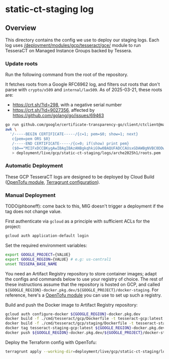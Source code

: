 # static-ct-staging log

## Overview

This directory contains the config we use to deploy our staging logs. Each log
uses
[/deployment/modules/gcp/tesseract/gce/](/deployment/modules/gcp/tesseract/gce/)
module to run TesseraCT on Managed Instance Groups backed by Tessera.

### Update roots

Run the following command from the root of the repository.

It fetches roots from a Google RFC6962 log, and filters out roots that don't
parse with `crypto/x509` and `internal/lax509`. As of 2025-03-21, these roots
are:

- <https://crt.sh/?id=298>, with a negative serial number
- <https://crt.sh/?id=9027356>, affected by <https://github.com/golang/go/issues/69463>

```bash
go run github.com/google/certificate-transparency-go/client/ctclient@master get-roots --log_uri=https://ct.googleapis.com/logs/us1/argon2025h1/ --text=false | \
awk \
  '/-----BEGIN CERTIFICATE-----/{c=1; pem=$0; show=1; next}
   c{pem=pem ORS $0}
   /-----END CERTIFICATE-----/{c=0; if(show) print pem}
   ($0=="MIIFxDCCBKygAwIBAgIBAzANBgkqhkiG9w0BAQUFADCCAUsxGDAWBgNVBC0DDwBT"||$0=="MIIFVjCCBD6gAwIBAgIQ7is969Qh3hSoYqwE893EATANBgkqhkiG9w0BAQUFADCB"){show=0}' \
   > deployment/live/gcp/static-ct-staging/logs/arche2025h1/roots.pem
```

### Automatic Deployment

These GCP TesseraCT logs are designed to be deployed by
Cloud Build ([OpenTofu module](/deployment/modules/gcp/cloudbuild/tesseract/),
[Terragrunt configuration](/deployment/live/gcp/static-ct-staging/cloudbuild/tesseract/)).

### Manual Deployment

TODO(phboneff): come back to this, MIG doesn't trigger a deployment if the
tag does not change value.

First authenticate via `gcloud` as a principle with sufficient ACLs for
the project:

```sh
gcloud auth application-default login
```

Set the required environment variables:

```sh
export GOOGLE_PROJECT={VALUE}
export GOOGLE_REGION={VALUE} # e.g: us-central1
unset TESSERA_BASE_NAME
```

You need an Artifact Registry repository to store container images; adapt the
configs and commands below to use your registry of choice. The rest of these
instructions assume that the repository is hosted on GCP, and called
`${GOOGLE_REGION}-docker.pkg.dev/${GOOGLE_PROJECT}/docker-staging`. For
reference, here's a [OpenTofu
module](/deployment/modules/gcp/artifactregistry/) you can use to set up such a
registry.

Build and push the Docker image to Artifact Registry repository:

```sh
gcloud auth configure-docker ${GOOGLE_REGION}-docker.pkg.dev
docker build -f ./cmd/tesseract/gcp/Dockerfile -t tesseract-gcp:latest .
docker build -f ./cmd/tesseract/gcp/staging/Dockerfile -t tesseract-staging-gcp:latest .
docker tag tesseract-staging-gcp:latest ${GOOGLE_REGION}-docker.pkg.dev/${GOOGLE_PROJECT}/docker-staging/tesseract-gcp:latest
docker push ${GOOGLE_REGION}-docker.pkg.dev/${GOOGLE_PROJECT}/docker-staging/tesseract-gcp
```

Deploy the Terraform config with OpenTofu:

```sh
terragrunt apply --working-dir=deployment/live/gcp/static-ct-staging/logs/arche2025h1/
```
